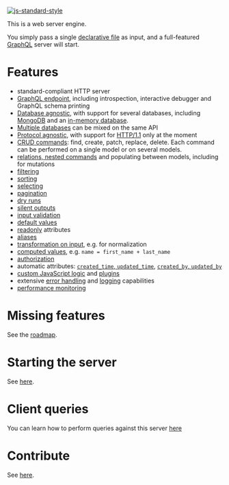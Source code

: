 [![js-standard-style](https://cdn.rawgit.com/feross/standard/master/badge.svg)](https://github.com/feross/standard)

This is a web server engine.

You simply pass a single [declarative file](docs/schema.md) as input, and a
full-featured [GraphQL](http://graphql.org/) server will start.

# Features

  - standard-compliant HTTP server
  - [GraphQL endpoint](docs/graphql.md#client-queries),
    including introspection, interactive debugger and GraphQL schema printing
  - [Database agnostic](docs/databases.md), with support for several databases,
    including [MongoDB](docs/mongodb.md) and an
    [in-memory database](docs/memory_db.md).
  - [Multiple databases](docs/databases.md#multiple-databases.md) can be mixed
    on the same API
  - [Protocol agnostic](docs/protocols.md), with support for
    [HTTP/1.1](docs/http.md) only at the moment
  - [CRUD commands](docs/graphql.md#read-queries):
    find, create, patch, replace, delete.
    Each command can be performed on a single model or on several models.
  - [relations, nested commands](docs/relations.md)
    and populating between models, including for mutations
  - [filtering](docs/filtering.md)
  - [sorting](docs/sorting.md)
  - [selecting](docs/selecting.md)
  - [pagination](docs/pagination.md)
  - [dry runs](docs/dryrun.md)
  - [silent outputs](docs/silent.md)
  - [input validation](docs/validation.md#data-validation)
  - [default values](docs/transformation.md#default-values)
  - [readonly](docs/readonly.md) attributes
  - [aliases](docs/compatibility.md#aliases)
  - [transformation on input](docs/transformation.md#transformations),
    e.g. for normalization
  - [computed values](docs/transformation.md#computed-attributes),
    e.g. `name = first_name + last_name`
  - [authorization](docs/authorization.md)
  - automatic attributes:
    [`created_time`, `updated_time`](docs/plugins.md#timestamps),
    [`created_by`, `updated_by`](docs/plugins.md#model-authors)
  - [custom JavaScript logic](docs/functions.md) and [plugins](docs/plugins.md)
  - extensive [error handling](docs/error.md) and
    [logging](docs/events.md#logging) capabilities
  - [performance monitoring](docs/performance.md#performance-monitoring)

# Missing features

See the [roadmap](ROADMAP.md).

# Starting the server

See [here](docs/usage.md).

# Client queries

You can learn how to perform queries against this server [here](docs/graphql.md)

# Contribute

See [here](CONTRIBUTING.md).
